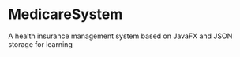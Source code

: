 # MedicareSystem
A health insurance management system based on JavaFX and JSON storage for learning
